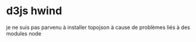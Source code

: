 # d3js hwind

je ne suis pas parvenu à installer topojson 
à cause de problèmes liés à des modules node

